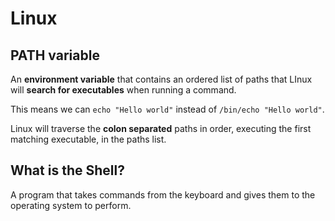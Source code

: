 # Linux

## PATH variable
An **environment variable** that contains an ordered list of paths that LInux will **search for executables** when running a command. 

This means we can `echo "Hello world"` instead of `/bin/echo "Hello world"`.

Linux will traverse the **colon separated** paths in order, executing the first matching executable, in the paths list.

## What is the Shell?
A program that takes commands from the keyboard and gives them to the operating system to perform.